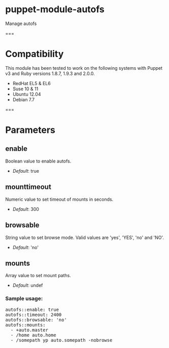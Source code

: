 # puppet-module-autofs

Manage autofs

===

# Compatibility

This module has been tested to work on the following systems with Puppet v3 and Ruby versions 1.8.7, 1.9.3 and 2.0.0.

  * RedHat EL5 & EL6
  * Suse 10 & 11
  * Ubuntu 12.04
  * Debian 7.7

===

# Parameters

enable
------
Boolean value to enable autofs. 

- *Default*: true

mounttimeout
-------
Numeric value to set timeout of mounts in seconds.

- *Default*: 300

browsable
---------
String value to set browse mode. Valid values are 'yes', 'YES', 'no' and 'NO'.

- *Default*: 'no'

mounts
------
Array value to set mount paths.

- *Default*: undef

### Sample usage:

<pre>
autofs::enable: true
autofs::timeout: 2400
autofs::browsable: 'no'
autofs::mounts:
  - +auto.master
  - /home auto.home
  - /somepath yp auto.somepath -nobrowse
</pre>

